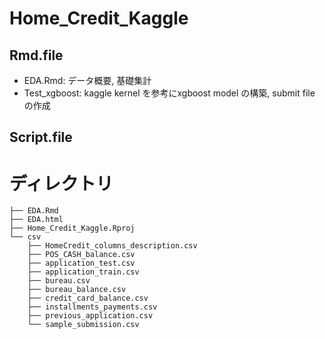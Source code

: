 # Home_Credit_Kaggle

## Rmd.file

- EDA.Rmd: データ概要, 基礎集計
- Test_xgboost: kaggle kernel を参考にxgboost model の構築, submit file の作成

## Script.file


# ディレクトリ

```
├── EDA.Rmd
├── EDA.html
├── Home_Credit_Kaggle.Rproj
└── csv
    ├── HomeCredit_columns_description.csv
    ├── POS_CASH_balance.csv
    ├── application_test.csv
    ├── application_train.csv
    ├── bureau.csv
    ├── bureau_balance.csv
    ├── credit_card_balance.csv
    ├── installments_payments.csv
    ├── previous_application.csv
    └── sample_submission.csv
```
